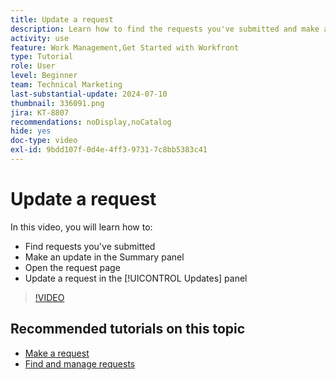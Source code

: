 ```yaml
---
title: Update a request
description: Learn how to find the requests you've submitted and make an update on those requests in [!DNL  Workfront].
activity: use
feature: Work Management,Get Started with Workfront
type: Tutorial
role: User
level: Beginner
team: Technical Marketing
last-substantial-update: 2024-07-10
thumbnail: 336091.png
jira: KT-8807
recommendations: noDisplay,noCatalog
hide: yes
doc-type: video
exl-id: 9bdd107f-0d4e-4ff3-9731-7c8bb5383c41
---
```

# Update a request

In this video, you will learn how to:

* Find requests you've submitted
* Make an update in the Summary panel
* Open the request page
* Update a request in the [!UICONTROL Updates] panel

>[!VIDEO](https://video.tv.adobe.com/v/336091/?quality=12&learn=on)

## Recommended tutorials on this topic

* [Make a request](/help/manage-work/issues-requests/make-a-request.md)
* [Find and manage requests](/help/manage-work/issues-requests/find-requests.md)
